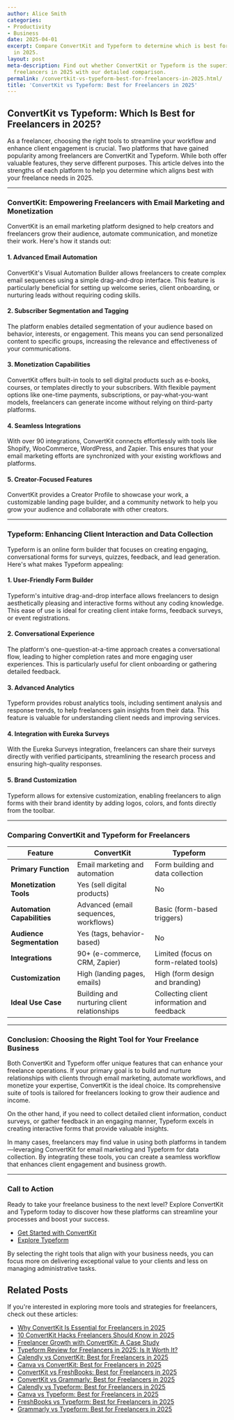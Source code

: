```yaml
---
author: Alice Smith
categories:
- Productivity
- Business
date: 2025-04-01
excerpt: Compare ConvertKit and Typeform to determine which is best for freelancers
  in 2025.
layout: post
meta-description: Find out whether ConvertKit or Typeform is the superior choice for
  freelancers in 2025 with our detailed comparison.
permalink: /convertkit-vs-typeform-best-for-freelancers-in-2025.html/
title: 'ConvertKit vs Typeform: Best for Freelancers in 2025'
---
```


## ConvertKit vs Typeform: Which Is Best for Freelancers in 2025?

As a freelancer, choosing the right tools to streamline your workflow and enhance client engagement is crucial. Two platforms that have gained popularity among freelancers are ConvertKit and Typeform. While both offer valuable features, they serve different purposes. This article delves into the strengths of each platform to help you determine which aligns best with your freelance needs in 2025.

---

### ConvertKit: Empowering Freelancers with Email Marketing and Monetization

ConvertKit is an email marketing platform designed to help creators and freelancers grow their audience, automate communication, and monetize their work. Here's how it stands out:

#### 1. **Advanced Email Automation**

ConvertKit's Visual Automation Builder allows freelancers to create complex email sequences using a simple drag-and-drop interface. This feature is particularly beneficial for setting up welcome series, client onboarding, or nurturing leads without requiring coding skills.

#### 2. **Subscriber Segmentation and Tagging**

The platform enables detailed segmentation of your audience based on behavior, interests, or engagement. This means you can send personalized content to specific groups, increasing the relevance and effectiveness of your communications.

#### 3. **Monetization Capabilities**

ConvertKit offers built-in tools to sell digital products such as e-books, courses, or templates directly to your subscribers. With flexible payment options like one-time payments, subscriptions, or pay-what-you-want models, freelancers can generate income without relying on third-party platforms.

#### 4. **Seamless Integrations**

With over 90 integrations, ConvertKit connects effortlessly with tools like Shopify, WooCommerce, WordPress, and Zapier. This ensures that your email marketing efforts are synchronized with your existing workflows and platforms.

#### 5. **Creator-Focused Features**

ConvertKit provides a Creator Profile to showcase your work, a customizable landing page builder, and a community network to help you grow your audience and collaborate with other creators.

---

### Typeform: Enhancing Client Interaction and Data Collection

Typeform is an online form builder that focuses on creating engaging, conversational forms for surveys, quizzes, feedback, and lead generation. Here's what makes Typeform appealing:

#### 1. **User-Friendly Form Builder**

Typeform's intuitive drag-and-drop interface allows freelancers to design aesthetically pleasing and interactive forms without any coding knowledge. This ease of use is ideal for creating client intake forms, feedback surveys, or event registrations.

#### 2. **Conversational Experience**

The platform's one-question-at-a-time approach creates a conversational flow, leading to higher completion rates and more engaging user experiences. This is particularly useful for client onboarding or gathering detailed feedback.

#### 3. **Advanced Analytics**

Typeform provides robust analytics tools, including sentiment analysis and response trends, to help freelancers gain insights from their data. This feature is valuable for understanding client needs and improving services.

#### 4. **Integration with Eureka Surveys**

With the Eureka Surveys integration, freelancers can share their surveys directly with verified participants, streamlining the research process and ensuring high-quality responses.

#### 5. **Brand Customization**

Typeform allows for extensive customization, enabling freelancers to align forms with their brand identity by adding logos, colors, and fonts directly from the toolbar.

---

### Comparing ConvertKit and Typeform for Freelancers

| Feature                     | ConvertKit                                   | Typeform                                     |
|-----------------------------|----------------------------------------------|----------------------------------------------|
| **Primary Function**        | Email marketing and automation               | Form building and data collection            |
| **Monetization Tools**      | Yes (sell digital products)                  | No                                           |
| **Automation Capabilities** | Advanced (email sequences, workflows)        | Basic (form-based triggers)                  |
| **Audience Segmentation**   | Yes (tags, behavior-based)                   | No                                           |
| **Integrations**            | 90+ (e-commerce, CRM, Zapier)                | Limited (focus on form-related tools)        |
| **Customization**           | High (landing pages, emails)                 | High (form design and branding)              |
| **Ideal Use Case**          | Building and nurturing client relationships  | Collecting client information and feedback   |

---

### Conclusion: Choosing the Right Tool for Your Freelance Business

Both ConvertKit and Typeform offer unique features that can enhance your freelance operations. If your primary goal is to build and nurture relationships with clients through email marketing, automate workflows, and monetize your expertise, ConvertKit is the ideal choice. Its comprehensive suite of tools is tailored for freelancers looking to grow their audience and income.

On the other hand, if you need to collect detailed client information, conduct surveys, or gather feedback in an engaging manner, Typeform excels in creating interactive forms that provide valuable insights.

In many cases, freelancers may find value in using both platforms in tandem—leveraging ConvertKit for email marketing and Typeform for data collection. By integrating these tools, you can create a seamless workflow that enhances client engagement and business growth.

---

### Call to Action

Ready to take your freelance business to the next level? Explore ConvertKit and Typeform today to discover how these platforms can streamline your processes and boost your success.

- [Get Started with ConvertKit](https://convertkit.com/)
- [Explore Typeform](https://www.typeform.com/)

By selecting the right tools that align with your business needs, you can focus more on delivering exceptional value to your clients and less on managing administrative tasks.

## Related Posts
If you're interested in exploring more tools and strategies for freelancers, check out these articles:
- [Why ConvertKit Is Essential for Freelancers in 2025](/why-convertkit-is-essential-for-freelancers-in-2025.html/)
- [10 ConvertKit Hacks Freelancers Should Know in 2025](/10-convertkit-hacks-freelancers-should-know-in-2025.html/)
- [Freelancer Growth with ConvertKit: A Case Study](/freelancer-growth-with-convertkit-a-case-study.html/)
- [Typeform Review for Freelancers in 2025: Is It Worth It?](/typeform-review-for-freelancers-in-2025-is-it-worth-it.html/)
- [Calendly vs ConvertKit: Best for Freelancers in 2025](/calendly-vs-convertkit-best-for-freelancers-in-2025.html/)
- [Canva vs ConvertKit: Best for Freelancers in 2025](/canva-vs-convertkit-best-for-freelancers-in-2025.html/)
- [ConvertKit vs FreshBooks: Best for Freelancers in 2025](/convertkit-vs-freshbooks-best-for-freelancers-in-2025.html/)
- [ConvertKit vs Grammarly: Best for Freelancers in 2025](/convertkit-vs-grammarly-best-for-freelancers-in-2025.html/)
- [Calendly vs Typeform: Best for Freelancers in 2025](/calendly-vs-typeform-best-for-freelancers-in-2025.html/)
- [Canva vs Typeform: Best for Freelancers in 2025](/canva-vs-typeform-best-for-freelancers-in-2025.html/)
- [FreshBooks vs Typeform: Best for Freelancers in 2025](/freshbooks-vs-typeform-best-for-freelancers-in-2025.html/)
- [Grammarly vs Typeform: Best for Freelancers in 2025](/grammarly-vs-typeform-best-for-freelancers-in-2025.html/)
